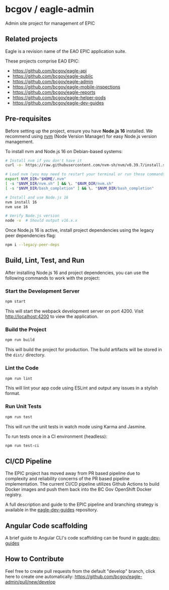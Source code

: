 # bcgov / eagle-admin

Admin site project for management of EPIC

## Related projects

Eagle is a revision name of the EAO EPIC application suite.

These projects comprise EAO EPIC:

* <https://github.com/bcgov/eagle-api>
* <https://github.com/bcgov/eagle-public>
* <https://github.com/bcgov/eagle-admin>
* <https://github.com/bcgov/eagle-mobile-inspections>
* <https://github.com/bcgov/eagle-reports>
* <https://github.com/bcgov/eagle-helper-pods>
* <https://github.com/bcgov/eagle-dev-guides>

## Pre-requisites

Before setting up the project, ensure you have **Node.js 16** installed. We recommend using [nvm](https://github.com/nvm-sh/nvm) (Node Version Manager) for easy Node.js version management.

To install nvm and Node.js 16 on Debian-based systems:

```bash
# Install nvm if you don't have it
curl -o- https://raw.githubusercontent.com/nvm-sh/nvm/v0.39.7/install.sh | bash

# Load nvm (you may need to restart your terminal or run these commands)
export NVM_DIR="$HOME/.nvm"
[ -s "$NVM_DIR/nvm.sh" ] && \. "$NVM_DIR/nvm.sh"
[ -s "$NVM_DIR/bash_completion" ] && \. "$NVM_DIR/bash_completion"

# Install and use Node.js 16
nvm install 16
nvm use 16

# Verify Node.js version
node -v  # Should output v16.x.x
```

Once Node.js 16 is active, install project dependencies using the legacy peer dependencies flag:

```bash
npm i --legacy-peer-deps
```

## Build, Lint, Test, and Run

After installing Node.js 16 and project dependencies, you can use the following commands to work with the project:

### Start the Development Server

```bash
npm start
```
This will start the webpack development server on port 4200. Visit [http://localhost:4200](http://localhost:4200) to view the application.

### Build the Project

```bash
npm run build
```
This will build the project for production. The build artifacts will be stored in the `dist/` directory.

### Lint the Code

```bash
npm run lint
```
This will lint your app code using ESLint and output any issues in a stylish format.

### Run Unit Tests

```bash
npm run test
```
This will run the unit tests in watch mode using Karma and Jasmine.

To run tests once in a CI environment (headless):

```bash
npm run test-ci
```

## CI/CD Pipeline

The EPIC project has moved away from PR based pipeline due to complexity and reliability concerns of the PR based pipeline implementation. The current CI/CD pipeline utilizes Github Actions to build Docker images and push them back into the BC Gov OpenShift Docker registry.

A full description and guide to the EPIC pipeline and branching strategy is available in the [eagle-dev-guides](https://github.com/bcgov/eagle-dev-guides/blob/master/dev_guides/github_action_pipeline.md) repository.

## Angular Code scaffolding

A brief guide to Angular CLI's code scaffolding can be found in [eagle-dev-guides](https://github.com/bcgov/eagle-dev-guides/blob/master/dev_guides/angular_scaffolding.md)


## How to Contribute

Feel free to create pull requests from the default "develop" branch, click here to create one automatically: <https://github.com/bcgov/eagle-admin/pull/new/develop>

